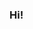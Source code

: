 ### Hi!

<!--
**Hi! My name is Sardor and I am a future web developer** 
[![Anurag's GitHub stats](https://github-readme-stats.vercel.app/api?username=anuraghazra)](https://github.com/anuraghazra/github-readme-stats)

